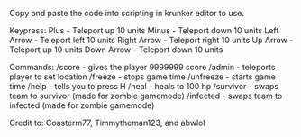 Copy and paste the code into scripting in krunker editor to use.

Keypress:
Plus - Teleport up 10 units
Minus - Teleport down 10 units
Left Arrow - Teleport left 10 units
Right Arrow - Teleport right 10 units
Up Arrow - Teleport up 10 units
Down Arrow - Teleport down 10 units

Commands:
/score - gives the player 9999999 score
/admin - teleports player to set location
/freeze - stops game time
/unfreeze - starts game time
/help - tells you to press H
/heal - heals to 100 hp
/survivor - swaps team to survivor (made for zombie gamemode)
/infected - swaps team to infected (made for zombie gamemode)


Credit to: Coasterm77, Timmytheman123, and abwlol
